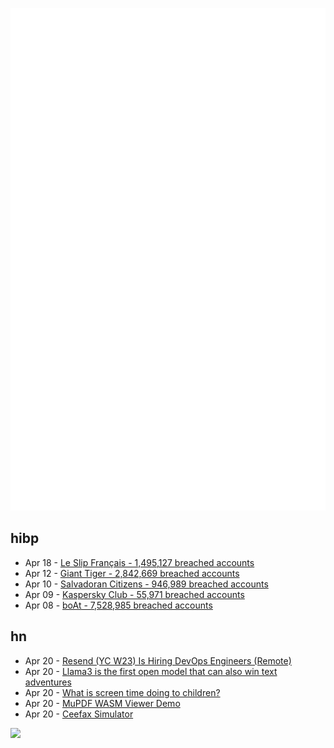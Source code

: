 ![Metrics](https://raw.githubusercontent.com/phixion/phixion/master/metrics.svg)

## hibp

<!--
for https://github.com/phixion/phixion/blob/main/.github/workflows/feeds.yml
-->
<!--START_SECTION:haveibeenpwnd-->
- Apr 18 - [Le Slip Français - 1,495,127 breached accounts](https://haveibeenpwned.com/PwnedWebsites#LeSlipFrancais)
- Apr 12 - [Giant Tiger - 2,842,669 breached accounts](https://haveibeenpwned.com/PwnedWebsites#GiantTiger)
- Apr 10 - [Salvadoran Citizens - 946,989 breached accounts](https://haveibeenpwned.com/PwnedWebsites#SalvadoranCitizens)
- Apr 09 - [Kaspersky Club - 55,971 breached accounts](https://haveibeenpwned.com/PwnedWebsites#KasperskyClub)
- Apr 08 - [boAt - 7,528,985 breached accounts](https://haveibeenpwned.com/PwnedWebsites#boAt)
<!--END_SECTION:haveibeenpwnd-->

## hn

<!--
for https://github.com/phixion/phixion/blob/main/.github/workflows/feeds.yml
-->
<!--START_SECTION:hn-->
- Apr 20 - [Resend (YC W23) Is Hiring DevOps Engineers (Remote)](https://resend.com/careers/devops-engineer)
- Apr 20 - [Llama3 is the first open model that can also win text adventures](https://github.com/s-macke/AdventureAI)
- Apr 20 - [What is screen time doing to children?](https://www.economist.com/science-and-technology/2024/04/17/what-is-screen-time-doing-to-children)
- Apr 20 - [MuPDF WASM Viewer Demo](https://mupdf.com/wasm/demo/index.html?file=../../docs/mupdf_explored.pdf)
- Apr 20 - [Ceefax Simulator](https://www.nathanmediaservices.co.uk/ceefax/)
<!--END_SECTION:hn-->

<!--
for https://yhype.me
-->
![](https://hit.yhype.me/github/profile?user_id=13013670)
